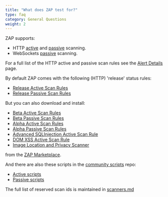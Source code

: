 ```yaml
---
title: "What does ZAP test for?"
type: faq
category: General Questions
weight: 2
---
```


ZAP supports:
 - HTTP [active](/docs/desktop/start/features/ascan/) and [passive](/docs/desktop/start/features/pscan/) scanning.
 - WebSockets [passive](/docs/desktop/addons/websockets/pscanrules/) scanning.

For a full list of the HTTP active and passive scan rules see the [Alert Details](/docs/alerts/) page.

By default ZAP comes with the following (HTTP) 'release' status rules:

  * [Release Active Scan Rules](/docs/desktop/addons/active-scan-rules/)
  * [Release Passive Scan Rules](/docs/desktop/addons/passive-scan-rules/)

But you can also download and install:

  * [Beta Active Scan Rules](/docs/desktop/addons/active-scan-rules-beta/)
  * [Beta Passive Scan Rules](/docs/desktop/addons/passive-scan-rules-beta/)
  * [Alpha Active Scan Rules](/docs/desktop/addons/active-scan-rules-alpha/)
  * [Alpha Passive Scan Rules](/docs/desktop/addons/passive-scan-rules-alpha/)
  * [Advanced SQLInjection Active Scan Rule](/docs/desktop/addons/advanced-sqlinjection-scanner/)
  * [DOM XSS Active Scan Rule](/docs/desktop/addons/dom-xss-active-scan-rule/)
  * [Image Location and Privacy Scanner](/docs/desktop/addons/image-location-and-privacy-scanner/)

from the [ZAP Marketplace](/addons/).

And there are also these scripts in the [community
scripts](https://github.com/zaproxy/community-scripts) repo:

  * [Active scripts](https://github.com/zaproxy/community-scripts/tree/main/active)
  * [Passive scripts](https://github.com/zaproxy/community-scripts/tree/main/passive)

The full list of reserved scan ids is maintained in
[scanners.md](https://github.com/zaproxy/zaproxy/blob/main/docs/scanners.md)
